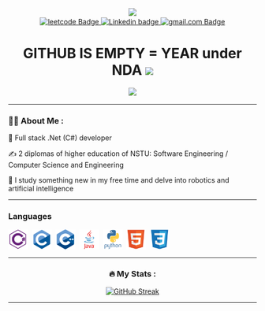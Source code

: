 <div id="header" align="center">
  <img src="https://static.wixstatic.com/media/7c3353_190cfd98b28e4c9aba0a9284b2389399~mv2.gif" width="120"/>
</div>
<div id="badges" align= "center">
  <a href="https://leetcode.com/u/Gertrudas/">
    <img src="https://blog.kakaocdn.net/dn/GmgMX/btqRI7zE6Zf/YzboD9mVRPtwP1RMnqz3x1/img.png"  width="90" alt="leetcode Badge"/>
  </a>
  <a href="https://www.linkedin.com/in/alekator/">
    <img src="https://avatars.mds.yandex.net/i?id=7e8a6f6483cdc734031ddc7732862f30bff6e178-9151245-images-thumbs&n=13" width="137"  alt="Linkedin badge"/>
  </a>
   <a href=mailto:aleksandr.fullstack@gmail.com>
    <img src="https://logocharts.com/wp-content/uploads/2021/12/Why-has-Gmail-changed-its-logo.jpg" width="73" alt="gmail.com Badge"/>
  </a>
</div>
<h1 align="center">
   GITHUB IS EMPTY = YEAR under NDA
  <img src="https://media.giphy.com/media/hvRJCLFzcasrR4ia7z/giphy.gif" width="30px"/>
</h1>
<div id="header" align="center">
  <img src="https://media.giphy.com/media/Y4ak9Ki2GZCbJxAnJD/giphy.gif" width="700"/>
</div>

---
### :man_technologist: About Me :

 :hatching_chick: Full stack .Net (C#) developer
 
 :writing_hand: 2 diplomas of higher education of NSTU:
                  Software Engineering / 
                  Computer Science and Engineering
 
 :eyes: I study something new in my free time
 and delve into robotics and artificial intelligence 
 
 ---

  ### Languages

<div>
  <img src="https://raw.githubusercontent.com/devicons/devicon/ca28c779441053191ff11710fe24a9e6c23690d6/icons/csharp/csharp-line.svg" title="C#" alt="C" width="40" height="40"/>&nbsp;
  <img src="https://raw.githubusercontent.com/devicons/devicon/1119b9f84c0290e0f0b38982099a2bd027a48bf1/icons/c/c-original.svg" title="C/C++" alt="C" width="40" height="40"/>&nbsp;
  <img src="https://raw.githubusercontent.com/devicons/devicon/ca28c779441053191ff11710fe24a9e6c23690d6/icons/cplusplus/cplusplus-original.svg" title="C/C++" alt="C" width="40" height="40"/>&nbsp;
  <img src="https://github.com/devicons/devicon/blob/master/icons/java/java-original-wordmark.svg" title="Java" alt="Java" width="40" height="40"/>&nbsp;
  <img src="https://raw.githubusercontent.com/devicons/devicon/1119b9f84c0290e0f0b38982099a2bd027a48bf1/icons/python/python-original-wordmark.svg" title="Python" alt="Py" width="40" height="40"/>&nbsp;
  <img src="https://github.com/devicons/devicon/blob/master/icons/html5/html5-original.svg" title="HTML" alt="Html" width="40" height="40"/>&nbsp;
  <img src="https://github.com/devicons/devicon/blob/master/icons/css3/css3-original.svg" title="CSS" alt="CSS" width="40" height="40"/>&nbsp;

</div>


---



<div align="center">

### :fire: My Stats :

[![GitHub Streak](http://github-readme-streak-stats.herokuapp.com?user=alekator&theme=dark&background=000000)](https://git.io/streak-stats)

</div>

---

